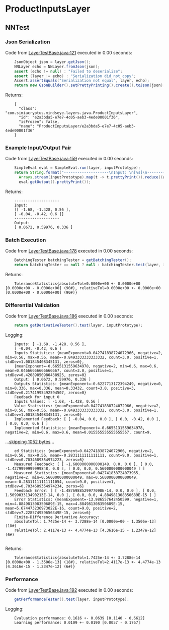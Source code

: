 # ProductInputsLayer
## NNTest
### Json Serialization
Code from [LayerTestBase.java:121](../../../../../../../../src/test/java/com/simiacryptus/mindseye/layers/LayerTestBase.java#L121) executed in 0.00 seconds: 
```java
    JsonObject json = layer.getJson();
    NNLayer echo = NNLayer.fromJson(json);
    assert (echo != null) : "Failed to deserialize";
    assert (layer != echo) : "Serialization did not copy";
    Assert.assertEquals("Serialization not equal", layer, echo);
    return new GsonBuilder().setPrettyPrinting().create().toJson(json);
```

Returns: 

```
    {
      "class": "com.simiacryptus.mindseye.layers.java.ProductInputsLayer",
      "id": "e2a3bda5-e7e7-4c05-aeb3-4ede00001f36",
      "isFrozen": false,
      "name": "ProductInputsLayer/e2a3bda5-e7e7-4c05-aeb3-4ede00001f36"
    }
```



### Example Input/Output Pair
Code from [LayerTestBase.java:159](../../../../../../../../src/test/java/com/simiacryptus/mindseye/layers/LayerTestBase.java#L159) executed in 0.00 seconds: 
```java
    SimpleEval eval = SimpleEval.run(layer, inputPrototype);
    return String.format("--------------------\nInput: \n[%s]\n--------------------\nOutput: \n%s",
      Arrays.stream(inputPrototype).map(t -> t.prettyPrint()).reduce((a, b) -> a + ",\n" + b).get(),
      eval.getOutput().prettyPrint());
```

Returns: 

```
    --------------------
    Input: 
    [[ -1.68, -1.428, 0.56 ],
    [ -0.04, -0.42, 0.6 ]]
    --------------------
    Output: 
    [ 0.0672, 0.59976, 0.336 ]
```



### Batch Execution
Code from [LayerTestBase.java:178](../../../../../../../../src/test/java/com/simiacryptus/mindseye/layers/LayerTestBase.java#L178) executed in 0.00 seconds: 
```java
    BatchingTester batchingTester = getBatchingTester();
    return batchingTester == null ? null : batchingTester.test(layer, inputPrototype);
```

Returns: 

```
    ToleranceStatistics{absoluteTol=0.0000e+00 +- 0.0000e+00 [0.0000e+00 - 0.0000e+00] (90#), relativeTol=0.0000e+00 +- 0.0000e+00 [0.0000e+00 - 0.0000e+00] (90#)}
```



### Differential Validation
Code from [LayerTestBase.java:186](../../../../../../../../src/test/java/com/simiacryptus/mindseye/layers/LayerTestBase.java#L186) executed in 0.00 seconds: 
```java
    return getDerivativeTester().test(layer, inputPrototype);
```
Logging: 
```
    Inputs: [ -1.68, -1.428, 0.56 ],
    [ -0.04, -0.42, 0.6 ]
    Inputs Statistics: {meanExponent=0.042741838724072966, negative=2, min=0.56, max=0.56, mean=-0.8493333333333332, count=3.0, positive=1, stdDev=1.001845408345131, zeros=0},
    {meanExponent=-0.6655131559634978, negative=2, min=0.6, max=0.6, mean=0.04666666666666667, count=3.0, positive=1, stdDev=0.42089850980438925, zeros=0}
    Output: [ 0.0672, 0.59976, 0.336 ]
    Outputs Statistics: {meanExponent=-0.6227713172394249, negative=0, min=0.336, max=0.336, mean=0.33432, count=3.0, positive=3, stdDev=0.21741995492594507, zeros=0}
    Feedback for input 0
    Inputs Values: [ -1.68, -1.428, 0.56 ]
    Value Statistics: {meanExponent=0.042741838724072966, negative=2, min=0.56, max=0.56, mean=-0.8493333333333332, count=3.0, positive=1, stdDev=1.001845408345131, zeros=0}
    Implemented Feedback: [ [ -0.04, 0.0, 0.0 ], [ 0.0, -0.42, 0.0 ], [ 0.0, 0.0, 0.6 ] ]
    Implemented Statistics: {meanExponent=-0.6655131559634978, negative=2, min=0.6, max=0.6, mean=0.015555555555555557, count=9.
```
...[skipping 1052 bytes](etc/80.txt)...
```
    ed Statistics: {meanExponent=0.042741838724072966, negative=2, min=0.56, max=0.56, mean=-0.2831111111111111, count=9.0, positive=1, stdDev=0.7034689354974223, zeros=6}
    Measured Feedback: [ [ -1.6800000000000148, 0.0, 0.0 ], [ 0.0, -1.4279999999999848, 0.0 ], [ 0.0, 0.0, 0.5600000000000049 ] ]
    Measured Statistics: {meanExponent=0.042741838724073965, negative=2, min=0.5600000000000049, max=0.5600000000000049, mean=-0.28311111111111054, count=9.0, positive=1, stdDev=0.7034689354974234, zeros=6}
    Feedback Error: [ [ -1.4876988529977098E-14, 0.0, 0.0 ], [ 0.0, 1.509903313490213E-14, 0.0 ], [ 0.0, 0.0, 4.884981308350689E-15 ] ]
    Error Statistics: {meanExponent=-13.986557642450599, negative=1, min=4.884981308350689E-15, max=4.884981308350689E-15, mean=5.674473236973022E-16, count=9.0, positive=2, stdDev=7.228574959656349E-15, zeros=6}
    Finite-Difference Derivative Accuracy:
    absoluteTol: 1.7425e-14 +- 3.7288e-14 [0.0000e+00 - 1.3506e-13] (18#)
    relativeTol: 2.4117e-13 +- 4.4774e-13 [4.3616e-15 - 1.2347e-12] (6#)
    
```

Returns: 

```
    ToleranceStatistics{absoluteTol=1.7425e-14 +- 3.7288e-14 [0.0000e+00 - 1.3506e-13] (18#), relativeTol=2.4117e-13 +- 4.4774e-13 [4.3616e-15 - 1.2347e-12] (6#)}
```



### Performance
Code from [LayerTestBase.java:192](../../../../../../../../src/test/java/com/simiacryptus/mindseye/layers/LayerTestBase.java#L192) executed in 0.00 seconds: 
```java
    getPerformanceTester().test(layer, inputPrototype);
```
Logging: 
```
    Evaluation performance: 0.1616 +- 0.0639 [0.1140 - 0.6612]
    Learning performance: 0.0109 +- 0.0190 [0.0057 - 0.1767]
    
```

